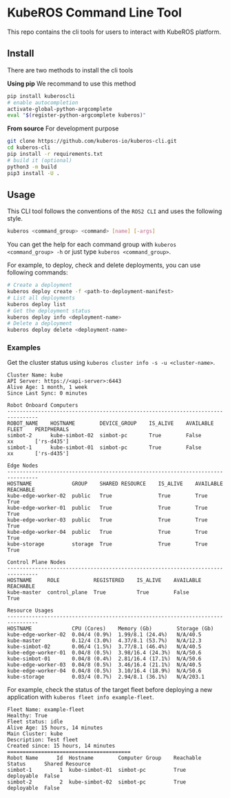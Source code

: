 # KubeROS Command Line Tool

This repo contains the cli tools for users to interact with KubeROS platform. 

## Install

There are two methods to install the cli tools

**Using pip**
We recommand to use this method
```bash
pip install kuberoscli
# enable autocompletion
activate-global-python-argcomplete
eval "$(register-python-argcomplete kuberos)"
```

**From source**
For development purpose
```bash
git clone https://github.com/kuberos-io/kuberos-cli.git
cd kuberos-cli
pip install -r requirements.txt
# build it (optional)
python3 -m build
pip3 install -U .
```


## Usage
This CLI tool follows the conventions of the `ROS2 CLI` and uses the following style.
```bash
kuberos <command_group> <command> [name] [-args]
```
You can get the help for each command group with `kuberos <command_group> -h` or just type `kuberos <command_group>`.

For example, to deploy, check and delete deployments, you can use following commands:
```bash
# Create a deployment 
kuberos deploy create -f <path-to-deployment-manifest>
# List all deployments
kuberos deploy list
# Get the deployment status 
kuberos deploy info <deployment-name> 
# Delete a deployment
kuberos deploy delete <deployment-name>
```


### Examples

Get the cluster status using `kuberos cluster info -s -u <cluster-name>`. 
```t
Cluster Name: kube
API Server: https://<api-server>:6443
Alive Age: 1 month, 1 week
Since Last Sync: 0 minutes

Robot Onboard Computers
--------------------------------------------------------------------------------
ROBOT_NAME    HOSTNAME        DEVICE_GROUP    IS_ALIVE    AVAILABLE    FLEET    PERIPHERALS
simbot-2      kube-simbot-02  simbot-pc       True        False        xx       ['rs-d435']
simbot-1      kube-simbot-01  simbot-pc       True        False        xx       ['rs-d435']

Edge Nodes
--------------------------------------------------------------------------------
HOSTNAME             GROUP    SHARED RESOURCE    IS_ALIVE    AVAILABLE    REACHABLE
kube-edge-worker-02  public   True               True        True         True
kube-edge-worker-01  public   True               True        True         True
kube-edge-worker-03  public   True               True        True         True
kube-edge-worker-04  public   True               True        True         True
kube-storage         storage  True               True        True         True

Control Plane Nodes
--------------------------------------------------------------------------------
HOSTNAME     ROLE           REGISTERED    IS_ALIVE    AVAILABLE    REACHABLE
kube-master  control_plane  True          True        False        True

Resource Usages
--------------------------------------------------------------------------------
HOSTNAME             CPU (Cores)    Memory (Gb)        Storage (Gb)
kube-edge-worker-02  0.04/4 (0.9%)  1.99/8.1 (24.4%)   N/A/40.5
kube-master          0.12/4 (3.0%)  4.37/8.1 (53.7%)   N/A/12.3
kube-simbot-02       0.06/4 (1.5%)  3.77/8.1 (46.4%)   N/A/40.5
kube-edge-worker-01  0.04/8 (0.5%)  3.98/16.4 (24.3%)  N/A/50.6
kube-simbot-01       0.04/8 (0.4%)  2.81/16.4 (17.1%)  N/A/50.6
kube-edge-worker-03  0.04/8 (0.5%)  3.46/16.4 (21.1%)  N/A/40.5
kube-edge-worker-04  0.04/8 (0.5%)  3.10/16.4 (18.9%)  N/A/50.6
kube-storage         0.03/4 (0.7%)  2.94/8.1 (36.1%)   N/A/203.1
```


For example, check the status of the target fleet before deploying a new application with `kuberos fleet info example-fleet`. 

```t
Fleet Name: example-fleet
Healthy: True
Fleet status: idle
Alive Age: 15 hours, 14 minutes
Main Cluster: kube
Description: Test fleet
Created since: 15 hours, 14 minutes
========================================
Robot Name      Id  Hostname        Computer Group    Reachable    Status      Shared Resource
simbot-1         1  kube-simbot-01  simbot-pc         True         deployable  False
simbot-2         2  kube-simbot-02  simbot-pc         True         deployable  False
```



